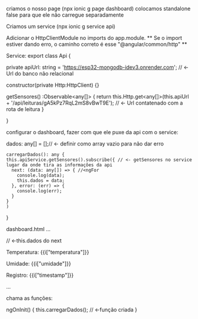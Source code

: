 criamos o nosso page (npx ionic g page dashboard)
colocamos standalone false para que ele não carregue separadamente


Criamos um service (npx ionic g service api)

Adicionar o HttpClientModule no imports do app.module. ** Se o import estiver dando erro, o caminho correto é esse "@angular/common/http" **


Service:
export class Api {

  private apiUrl: string = 'https://esp32-mongodb-idev3.onrender.com'; // <- Url do banco não relacional
  
  constructor(private Http:HttpClient) {}

  getSensores() :Observable<any[]> {
    return this.Http.get<any[]>(this.apiUrl + '/api/leituras/gA5kPz7RqL2mS8vBwT9E'); // <- Url contatenado com a rota de leitura
  }

}


configurar o dashboard, fazer com que ele puxe da api com o service:

dados: any[] = [];// <- definir como array vazio para não dar erro

    carregarDados(): any {
    this.apiService.getSensores().subscribe({ // <- getSensores no service lugar da onde tira as informações da api
      next: (data: any[]) => { //<ngFor
        console.log(data);
        this.dados = data;
      }, error: (err) => {
        console.log(err);
      }
    }
    )
  }


dashboard.html
...

<div *ngFor="let i of dados">// <-this.dados do next
      <p>Temperatura: {{i["temperatura"]}}</p>
      <p>Umidade: {{i["umidade"]}}</p>
      <p>Registro: {{i["timestamp"]}}</p>
  </div>

...

chama as funções:

ngOnInit() {
    this.carregarDados(); // <-função criada
  }
